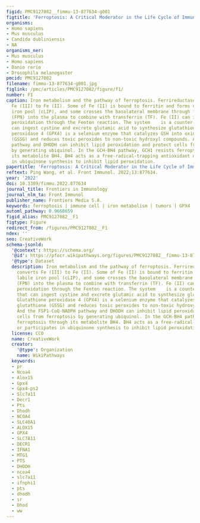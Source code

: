 ```yaml
---
figid: PMC9127082__fimmu-13-877634-g001
figtitle: 'Ferroptosis: A Critical Moderator in the Life Cycle of Immune Cells'
organisms:
- Homo sapiens
- Mus musculus
- Candida dubliniensis
- NA
organisms_ner:
- Mus musculus
- Homo sapiens
- Danio rerio
- Drosophila melanogaster
pmcid: PMC9127082
filename: fimmu-13-877634-g001.jpg
figlink: /pmc/articles/PMC9127082/figure/f1/
number: F1
caption: Iron metabolism and the pathway of ferroptosis. Ferrireductase (DMT1) converts
  Fe (III) to Fe (II). Some of Fe (II) is bound to ferritin and forms cytosolic labile
  iron pool (cLIP), and some crosses the basolateral membrane through ferroportin
  (FPN) into the plasma to combine with transferrin (TF). Fe (II) can initiate liposome
  peroxidation through the Fenton reaction. The system    is a counter-transport that
  can ingest cystine and excrete glutamic acid to synthesize glutathione (GSH). Glutathione
  peroxidase 4 (GPX4) is a selenium enzyme that catalyzes GSH into oxidized glutathione
  (GSSG) and reduces toxic peroxides to non-toxic hydroxyl compounds. And the FSP1-CoQ-NADPH
  pathway and DHODH can inhibit lipid peroxidation and protect cells from ferroptosis
  by generating ubiquinol. In the GCH-BH4 pathway, GCH1 resists ferroptosis through
  its metabolite BH4. BH4 acts as a free-radical-trapping antioxidant or participates
  in ubiquinone synthesis to inhibit lipid peroxidation.
papertitle: 'Ferroptosis: A Critical Moderator in the Life Cycle of Immune Cells.'
reftext: Ping Wang, et al. Front Immunol. 2022;13:877634.
year: '2022'
doi: 10.3389/fimmu.2022.877634
journal_title: Frontiers in Immunology
journal_nlm_ta: Front Immunol
publisher_name: Frontiers Media S.A.
keywords: ferroptosis | immune cell | iron metabolism | tumors | GPX4
automl_pathway: 0.9668659
figid_alias: PMC9127082__F1
figtype: Figure
redirect_from: /figures/PMC9127082__F1
ndex: ''
seo: CreativeWork
schema-jsonld:
  '@context': https://schema.org/
  '@id': https://pfocr.wikipathways.org/figures/PMC9127082__fimmu-13-877634-g001.html
  '@type': Dataset
  description: Iron metabolism and the pathway of ferroptosis. Ferrireductase (DMT1)
    converts Fe (III) to Fe (II). Some of Fe (II) is bound to ferritin and forms cytosolic
    labile iron pool (cLIP), and some crosses the basolateral membrane through ferroportin
    (FPN) into the plasma to combine with transferrin (TF). Fe (II) can initiate liposome
    peroxidation through the Fenton reaction. The system    is a counter-transport
    that can ingest cystine and excrete glutamic acid to synthesize glutathione (GSH).
    Glutathione peroxidase 4 (GPX4) is a selenium enzyme that catalyzes GSH into oxidized
    glutathione (GSSG) and reduces toxic peroxides to non-toxic hydroxyl compounds.
    And the FSP1-CoQ-NADPH pathway and DHODH can inhibit lipid peroxidation and protect
    cells from ferroptosis by generating ubiquinol. In the GCH-BH4 pathway, GCH1 resists
    ferroptosis through its metabolite BH4. BH4 acts as a free-radical-trapping antioxidant
    or participates in ubiquinone synthesis to inhibit lipid peroxidation.
  license: CC0
  name: CreativeWork
  creator:
    '@type': Organization
    name: WikiPathways
  keywords:
  - pr
  - Ncoa4
  - Alox15
  - Gpx4
  - Gpx4-ps2
  - Slc7a11
  - Decr1
  - Pts
  - Dhodh
  - NCOA4
  - SLC40A1
  - ALOX15
  - GPX4
  - SLC7A11
  - DECR1
  - IFNA1
  - MTG1
  - PTS
  - DHODH
  - ncoa4
  - slc7a11
  - ifnphi1
  - pts
  - dhodh
  - sr
  - Dhod
  - ww
---
```

